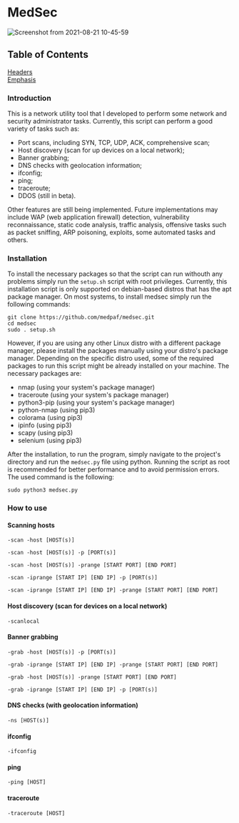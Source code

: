 # MedSec

![Screenshot from 2021-08-21 10-45-59](https://user-images.githubusercontent.com/61552222/131221155-334eea00-10e1-465c-9017-9cccc2991473.png)

## Table of Contents  
[Headers](###headers)  
[Emphasis](####emphasis)  
   
<a name="headers"/>


### Introduction

This is a network utility tool that I developed to perform some network and security administrator tasks. Currently, this script can perform a good variety of tasks such as:
- Port scans, including SYN, TCP, UDP, ACK, comprehensive scan;
- Host discovery (scan for up devices on a local network);
- Banner grabbing;
- DNS checks with geolocation information;
- ifconfig;
- ping;
- traceroute;
- DDOS (still in beta).

Other features are still being implemented. Future implementations may include WAP (web application firewall) detection, vulnerability reconnaissance, static code analysis, traffic analysis, offensive tasks such as packet sniffing, ARP poisoning, exploits, some automated tasks and others.

### Installation

To install the necessary packages so that the script can run withouth any problems simply run the `setup.sh` script with root privileges. Currently, this installation script is only supported on debian-based distros that has the apt package manager. On most systems, to install medsec simply run the following commands:
```
git clone https://github.com/medpaf/medsec.git
cd medsec
sudo . setup.sh
```
However, if you are using any other Linux distro with a different package manager, please install the packages manually using your distro's package manager. Depending on the specific distro used, some of the required packages to run this script might be already installed on your machine.
The necessary packages are:
- nmap (using your system's package manager)
- traceroute (using your system's package manager)
- python3-pip (using your system's package manager)
- python-nmap (using pip3)
- colorama (using pip3)
- ipinfo (using pip3)
- scapy (using pip3)
- selenium (using pip3)

After the installation, to run the program, simply navigate to the project's directory and run the `medsec.py` file using python. Running the script as root is recommended for better performance and to avoid permission errors. The used command is the following:
```
sudo python3 medsec.py
```
### How to use
#### Scanning hosts
```
-scan -host [HOST(s)] 
```
```
-scan -host [HOST(s)] -p [PORT(s)] 
```
```
-scan -host [HOST(s)] -prange [START PORT] [END PORT] 
```
```
-scan -iprange [START IP] [END IP] -p [PORT(s)] 
```
```
-scan -iprange [START IP] [END IP] -prange [START PORT] [END PORT]
```
#### Host discovery (scan for devices on a local network)
```
-scanlocal
```
#### Banner grabbing
```
-grab -host [HOST(s)] -p [PORT(s)]
```
```
-grab -iprange [START IP] [END IP] -prange [START PORT] [END PORT]
```
```
-grab -host [HOST(s)] -prange [START PORT] [END PORT]
```
```
-grab -iprange [START IP] [END IP] -p [PORT(s)]
```
#### DNS checks (with geolocation information)
```
-ns [HOST(s)]
```
#### ifconfig
```
-ifconfig
```
#### ping
```
-ping [HOST]
```
#### traceroute
```
-traceroute [HOST]
```